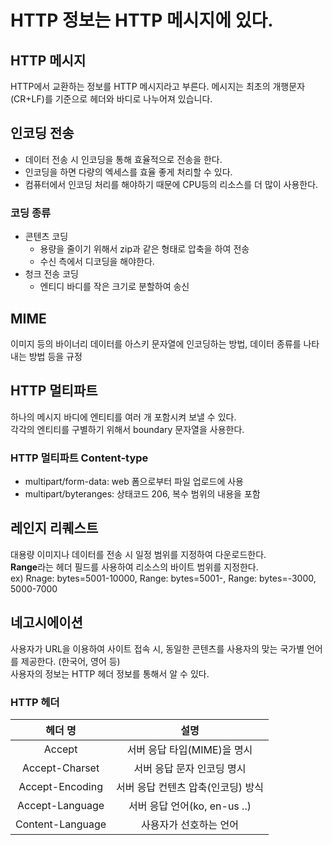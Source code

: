 # HTTP 정보는 HTTP 메시지에 있다.

## HTTP 메시지
HTTP에서 교환하는 정보를 HTTP 메시지라고 부른다. 메시지는 최초의 개행문자(CR+LF)를 기준으로 헤더와 바디로 나누어져 있습니다.

## 인코딩 전송
- 데이터 전송 시 인코딩을 통해 효율적으로 전송을 한다.
- 인코딩을 하면 다량의 엑세스를 효율 좋게 처리할 수 있다.
- 컴퓨터에서 인코딩 처리를 해야하기 때문에 CPU등의 리소스를 더 많이 사용한다.
### 코딩 종류
- 콘텐츠 코딩
    - 용량을 줄이기 위해서 zip과 같은 형태로 압축을 하여 전송
    - 수신 측에서 디코딩을 해야한다.
- 청크 전송 코딩
    - 엔티디 바디를 작은 크기로 분할하여 송신


## MIME
이미지 등의 바이너리 데이터를 아스키 문자열에 인코딩하는 방법, 데이터 종류를 나타내는 방법 등을 규정

## HTTP 멀티파트
하나의 메시지 바디에 엔티티를 여러 개 포함시켜 보낼 수 있다.  
각각의 엔티티를 구별하기 위해서 boundary 문자열을 사용한다. 
### HTTP 멀티파트 Content-type
- multipart/form-data: web 폼으로부터 파일 업로드에 사용
- multipart/byteranges: 상태코드 206, 복수 범위의 내용을 포함

## 레인지 리퀘스트
대용량 이미지나 데이터를 전송 시 일정 범위를 지정하여 다운로드한다.  
**Range**라는 헤더 필드를 사용하여 리소스의 바이트 범위를 지정한다.  
ex) Rnage: bytes=5001-10000, Range: bytes=5001-, Range: bytes=-3000, 5000-7000

## 네고시에이션
사용자가 URL을 이용하여 사이트 접속 시, 동일한 콘텐츠를 사용자의 맞는 국가별 언어를 제공한다. (한국어, 영어 등)  
사용자의 정보는 HTTP 헤더 정보를 통해서 알 수 있다.  

### HTTP 헤더
|헤더 명|설명|
|:---:|:---:|
|Accept|서버 응답 타입(MIME)을 명시|
|Accept-Charset|서버 응답 문자 인코딩 명시|
|Accept-Encoding|서버 응답 컨텐츠 압축(인코딩) 방식|
|Accept-Language|서버 응답 언어(ko, en-us ..)|
|Content-Language|사용자가 선호하는 언어|
